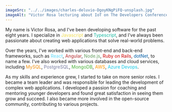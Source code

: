 ```yaml
---
imageSrc: "../../images/charles-deluvio-DgoyKNgPiFQ-unsplash.jpg"
imageAlt: "Victor Rosa lecturing about IoT on The Developers Conference in Minas Gerais"
---
```


My name is Victor Rosa, and I've been developing software for the past eight years. I specialize in
<span style="color: #F0DB4F;">Javascript</span> and
<span style="color: #1ABAA2;">Typescript</span>, and I've always been passionate about creating web applications that solve real-world problems. 

Over the years, I've worked with various front-end and back-end frameworks, such as 
<span style="color: #61DBFB;">React</span>,
<span style="color: #B52E31;">Angular</span>,
<span style="color: #68A063;">Node.js</span>, 
<span style="color: #CC0000;">Ruby on Rails</span>, 
<span style="color: #005DA6;">dotNet</span>,
to name a few. I've also worked with various databases and cloud services, including
<span style="color: #F29111;">MySQL</span>,
<span style="color: #7A7EA1;">PostgreSQL</span>,
<span style="color: #4DB33D;">MongoDB</span>,
<span style="color: #FF9900;">AWS</span>,
<span style="color: #13C8E5;">Azure Devops</span>.

As my skills and experience grew, I started to take on more senior roles. I became a team leader and was responsible for leading the development of complex web applications. I developed a passion for coaching and mentoring younger developers and found great satisfaction in seeing them grow and succeed. I also became more involved in the open-source community, contributing to various projects.